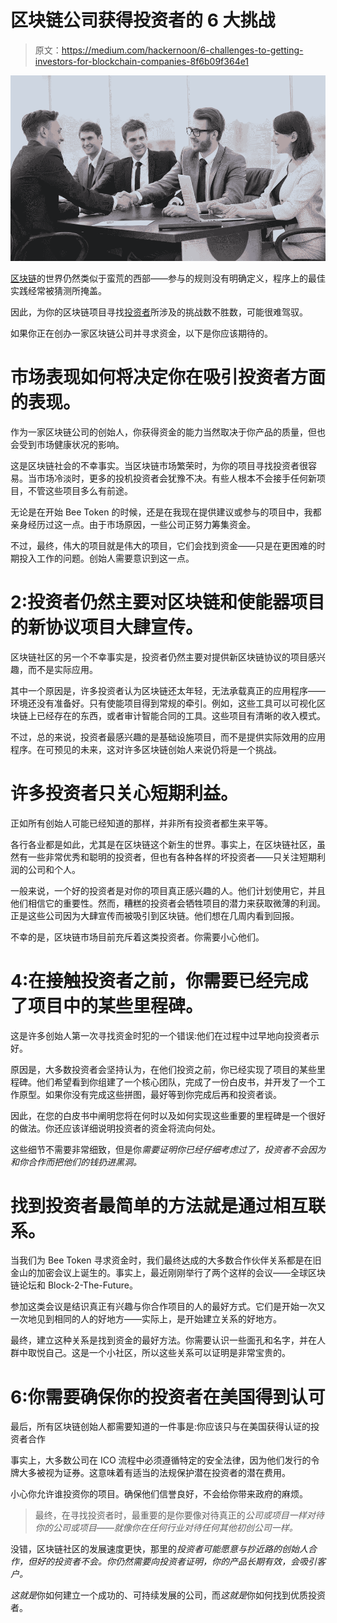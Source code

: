 # 区块链公司获得投资者的 6 大挑战

> 原文：<https://medium.com/hackernoon/6-challenges-to-getting-investors-for-blockchain-companies-8f6b09f364e1>

![](img/60336564071997822f2d00ae68fd62ef.png)

[区块链](https://hackernoon.com/tagged/blockchain)的世界仍然类似于蛮荒的西部——参与的规则没有明确定义，程序上的最佳实践经常被猜测所掩盖。

因此，为你的区块链项目寻找[投资者](https://hackernoon.com/tagged/investors)所涉及的挑战数不胜数，可能很难驾驭。

如果你正在创办一家区块链公司并寻求资金，以下是你应该期待的。

# 市场表现如何将决定你在吸引投资者方面的表现。

作为一家区块链公司的创始人，你获得资金的能力当然取决于你产品的质量，但也会受到市场健康状况的影响。

这是区块链社会的不幸事实。当区块链市场繁荣时，为你的项目寻找投资者很容易。当市场冷淡时，更多的投机投资者会犹豫不决。有些人根本不会接手任何新项目，不管这些项目多么有前途。

无论是在开始 Bee Token 的时候，还是在我现在提供建议或参与的项目中，我都亲身经历过这一点。由于市场原因，一些公司正努力筹集资金。

不过，最终，伟大的项目就是伟大的项目，它们会找到资金——只是在更困难的时期投入工作的问题。创始人需要意识到这一点。

# **2:投资者仍然主要对区块链和使能器项目的新协议项目大肆宣传。**

区块链社区的另一个不幸事实是，投资者仍然主要对提供新区块链协议的项目感兴趣，而不是实际应用。

其中一个原因是，许多投资者认为区块链还太年轻，无法承载真正的应用程序——环境还没有准备好。只有使能项目得到常规的牵引。例如，这些工具可以可视化区块链上已经存在的东西，或者审计智能合同的工具。这些项目有清晰的收入模式。

不过，总的来说，投资者最感兴趣的是基础设施项目，而不是提供实际效用的应用程序。在可预见的未来，这对许多区块链创始人来说仍将是一个挑战。

# 许多投资者只关心短期利益。

正如所有创始人可能已经知道的那样，并非所有投资者都生来平等。

各行各业都是如此，尤其是在区块链这个新生的世界。事实上，在区块链社区，虽然有一些非常优秀和聪明的投资者，但也有各种各样的坏投资者——只关注短期利润的公司和个人。

一般来说，一个好的投资者是对你的项目真正感兴趣的人。他们计划使用它，并且他们相信它的重要性。然而，糟糕的投资者会牺牲项目的潜力来获取微薄的利润。正是这些公司因为大肆宣传而被吸引到区块链。他们想在几周内看到回报。

不幸的是，区块链市场目前充斥着这类投资者。你需要小心他们。

# **4:在接触投资者之前，你需要已经完成了项目中的某些里程碑。**

这是许多创始人第一次寻找资金时犯的一个错误:他们在过程中过早地向投资者示好。

原因是，大多数投资者会坚持认为，在他们投资之前，你已经实现了项目的某些里程碑。他们希望看到你组建了一个核心团队，完成了一份白皮书，并开发了一个工作原型。如果你没有完成这些拼图，最好等到你完成后再和投资者谈。

因此，在您的白皮书中阐明您将在何时以及如何实现这些重要的里程碑是一个很好的做法。你还应该详细说明投资者的资金将流向何处。

这些细节不需要非常细致，但是你*需要证明你已经仔细考虑过了，投资者不会因为和你合作而把他们的钱扔进黑洞。*

# 找到投资者最简单的方法就是通过相互联系。

当我们为 Bee Token 寻求资金时，我们最终达成的大多数合作伙伴关系都是在旧金山的加密会议上诞生的。事实上，最近刚刚举行了两个这样的会议——全球区块链论坛和 Block-2-The-Future。

参加这类会议是结识真正有兴趣与你合作项目的人的最好方式。它们是开始一次又一次地见到相同的人的好地方——实际上，是开始建立关系的好地方。

最终，建立这种关系是找到资金的最好方法。你需要认识一些面孔和名字，并在人群中取悦自己。这是一个小社区，所以这些关系可以证明是非常宝贵的。

# **6:你需要确保你的投资者在美国得到认可**

最后，所有区块链创始人都需要知道的一件事是:你应该只与在美国获得认证的投资者合作

事实上，大多数公司在 ICO 流程中必须遵循特定的安全法律，因为他们发行的令牌大多被视为证券。这意味着有适当的法规保护潜在投资者的潜在费用。

小心你允许谁投资你的项目。确保他们信誉良好，不会给你带来政府的麻烦。

> 最终，在寻找投资者时，最重要的是你要像对待真正的*公司或项目一样对待你的公司或项目——就像你在任何行业对待任何其他初创公司一样。*

没错，区块链社区的发展速度更快，那里的*投资者可能愿意与抄近路的创始人合作，但好的投资者不会。你仍然需要向投资者证明，你的产品长期有效，会吸引客户。*

*这就是*你如何建立一个成功的、可持续发展的公司，而*这就是*你如何找到优质投资者。